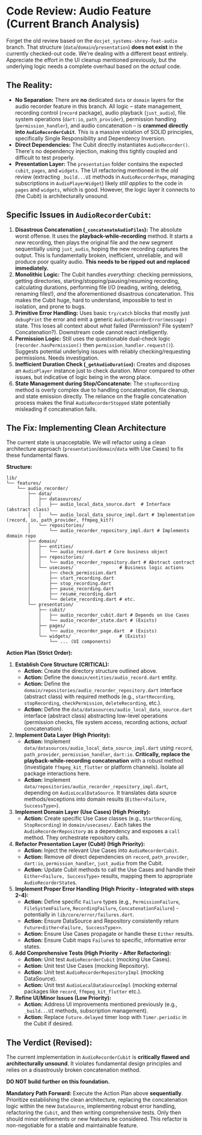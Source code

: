 # Code Review: Audio Feature (Current Branch Analysis)

Forget the old review based on the `docjet_systems-shrey-feat-audio` branch. That structure (`data`/`domain`/`presentation`) **does not exist** in the currently checked-out code. We're dealing with a different beast entirely. Appreciate the effort in the UI cleanup mentioned previously, but the underlying logic needs a complete overhaul based on the *actual* code.

## The Reality:

*   **No Separation:** There are **no** dedicated `data` or `domain` layers for the audio recorder feature in this branch. All logic – state management, recording control (`record` package), audio playback (`just_audio`), file system operations (`dart:io`, `path_provider`), permission handling (`permission_handler`), and audio concatenation – is **crammed directly into `AudioRecorderCubit`**. This is a massive violation of SOLID principles, specifically Single Responsibility and Dependency Inversion.
*   **Direct Dependencies:** The Cubit directly instantiates `AudioRecorder()`. There's no dependency injection, making this tightly coupled and difficult to test properly.
*   **Presentation Layer:** The `presentation` folder contains the expected `cubit`, `pages`, and `widgets`. The UI refactoring mentioned in the *old* review (extracting `_build...UI` methods in `AudioRecorderPage`, managing subscriptions in `AudioPlayerWidget`) likely *still applies* to the code in `pages` and `widgets`, which is good. However, the logic layer it connects to (the Cubit) is architecturally unsound.

## Specific Issues in `AudioRecorderCubit`:

1.  **Disastrous Concatenation (`_concatenateAudioFiles`):** The absolute worst offense. It uses the **playback-while-recording** method. It starts a *new* recording, then plays the original file and the new segment sequentially using `just_audio`, hoping the new recording captures the output. This is fundamentally broken, inefficient, unreliable, and will produce poor quality audio. **This needs to be ripped out and replaced immediately.**
2.  **Monolithic Logic:** The Cubit handles *everything*: checking permissions, getting directories, starting/stopping/pausing/resuming recording, calculating durations, performing file I/O (reading, writing, deleting, renaming files!), *and* the aforementioned disastrous concatenation. This makes the Cubit huge, hard to understand, impossible to test in isolation, and prone to bugs.
3.  **Primitive Error Handling:** Uses basic `try/catch` blocks that mostly just `debugPrint` the error and emit a generic `AudioRecorderError(message)` state. This loses all context about *what* failed (Permission? File system? Concatenation?). Downstream code cannot react intelligently.
4.  **Permission Logic:** Still uses the questionable dual-check logic (`recorder.hasPermission()` then `permission_handler.request()`). Suggests potential underlying issues with reliably checking/requesting permissions. Needs investigation.
5.  **Inefficient Duration Check (`_getAudioDuration`):** Creates and disposes an `AudioPlayer` instance just to check duration. Minor compared to other issues, but indicative of logic being in the wrong place.
6.  **State Management during Stop/Concatenate:** The `stopRecording` method is overly complex due to handling concatenation, file cleanup, and state emission directly. The reliance on the fragile concatenation process makes the final `AudioRecorderStopped` state potentially misleading if concatenation fails.

## The Fix: Implementing Clean Architecture

The current state is unacceptable. We will refactor using a clean architecture approach (`presentation`/`domain`/`data` with Use Cases) to fix these fundamental flaws.

**Structure:**

```
lib/
└── features/
    └── audio_recorder/
        ├── data/
        │   ├── datasources/
        │   │   ├── audio_local_data_source.dart  # Interface (abstract class)
        │   │   └── audio_local_data_source_impl.dart # Implementation (record, io, path_provider, ffmpeg_kit?)
        │   └── repositories/
        │       └── audio_recorder_repository_impl.dart # Implements domain repo
        ├── domain/
        │   ├── entities/
        │   │   └── audio_record.dart # Core business object
        │   ├── repositories/
        │   │   └── audio_recorder_repository.dart # Abstract contract
        │   └── usecases/                 # Business logic actions
        │       ├── check_permission.dart
        │       ├── start_recording.dart
        │       ├── stop_recording.dart
        │       ├── pause_recording.dart
        │       ├── resume_recording.dart
        │       └── delete_recording.dart # etc.
        └── presentation/
            ├── cubit/
            │   ├── audio_recorder_cubit.dart # Depends on Use Cases
            │   └── audio_recorder_state.dart # (Exists)
            ├── pages/
            │   └── audio_recorder_page.dart  # (Exists)
            └── widgets/                  # (Exists)
                └── ... (UI components)
```

**Action Plan (Strict Order):**

1.  **Establish Core Structure (CRITICAL):**
    *   **Action:** Create the directory structure outlined above.
    *   **Action:** Define the `domain/entities/audio_record.dart` entity.
    *   **Action:** Define the `domain/repositories/audio_recorder_repository.dart` interface (abstract class) with required methods (e.g., `startRecording`, `stopRecording`, `checkPermission`, `deleteRecording`, etc.).
    *   **Action:** Define the `data/datasources/audio_local_data_source.dart` interface (abstract class) abstracting low-level operations (permission checks, file system access, recording actions, *actual* concatenation).
2.  **Implement Data Layer (High Priority):**
    *   **Action:** Implement `data/datasources/audio_local_data_source_impl.dart` using `record`, `path_provider`, `permission_handler`, `dart:io`. **Critically, replace the playback-while-recording concatenation** with a robust method (investigate `ffmpeg_kit_flutter` or platform channels). Isolate all package interactions here.
    *   **Action:** Implement `data/repositories/audio_recorder_repository_impl.dart`, depending on `AudioLocalDataSource`. It translates data source methods/exceptions into domain results (`Either<Failure, SuccessType>`).
3.  **Implement Domain Layer (Use Cases) (High Priority):**
    *   **Action:** Create specific Use Case classes (e.g., `StartRecording`, `StopRecording`) in `domain/usecases/`. Each takes the `AudioRecorderRepository` as a dependency and exposes a `call` method. They orchestrate repository calls.
4.  **Refactor Presentation Layer (Cubit) (High Priority):**
    *   **Action:** Inject the relevant Use Cases into `AudioRecorderCubit`.
    *   **Action:** Remove *all* direct dependencies on `record`, `path_provider`, `dart:io`, `permission_handler`, `just_audio` from the Cubit.
    *   **Action:** Update Cubit methods to call the Use Cases and handle their `Either<Failure, SuccessType>` results, mapping them to appropriate `AudioRecorderState`s.
5.  **Implement Proper Error Handling (High Priority - Integrated with steps 2-4):**
    *   **Action:** Define specific `Failure` types (e.g., `PermissionFailure`, `FileSystemFailure`, `RecordingFailure`, `ConcatenationFailure`) - potentially in `lib/core/error/failures.dart`.
    *   **Action:** Ensure DataSource and Repository consistently return `Future<Either<Failure, SuccessType>>`.
    *   **Action:** Ensure Use Cases propagate or handle these `Either` results.
    *   **Action:** Ensure Cubit maps `Failure`s to specific, informative error states.
6.  **Add Comprehensive Tests (High Priority - After Refactoring):**
    *   **Action:** Unit test `AudioRecorderCubit` (mocking Use Cases).
    *   **Action:** Unit test Use Cases (mocking Repository).
    *   **Action:** Unit test `AudioRecorderRepositoryImpl` (mocking DataSource).
    *   **Action:** Unit test `AudioLocalDataSourceImpl` (mocking external packages like `record`, `ffmpeg_kit_flutter` etc.).
7.  **Refine UI/Minor Issues (Low Priority):**
    *   **Action:** Address UI improvements mentioned previously (e.g., `_build...UI` methods, subscription management).
    *   **Action:** Replace `Future.delayed` timer loop with `Timer.periodic` in the Cubit if desired.

## The Verdict (Revised):

The current implementation in `AudioRecorderCubit` is **critically flawed and architecturally unsound**. It violates fundamental design principles and relies on a disastrously broken concatenation method.

**DO NOT build further on this foundation.**

**Mandatory Path Forward:** Execute the Action Plan above **sequentially**. Prioritize establishing the clean architecture, replacing the concatenation logic within the new `DataSource`, implementing robust error handling, refactoring the `Cubit`, and then writing comprehensive tests. Only then should minor refinements or new features be considered. This refactor is non-negotiable for a stable and maintainable feature.
